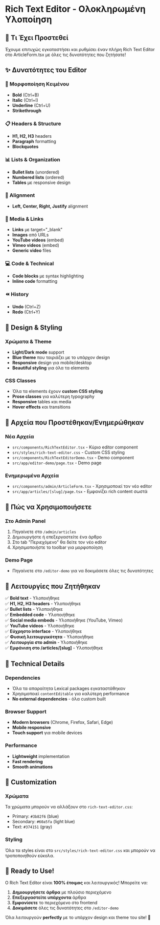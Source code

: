 # Rich Text Editor - Ολοκληρωμένη Υλοποίηση

## 🎉 Τι Έχει Προστεθεί

Έχουμε επιτυχώς εγκαταστήσει και ρυθμίσει έναν πλήρη Rich Text Editor στο ArticleForm.tsx με όλες τις δυνατότητες που ζητήσατε!

## ✨ Δυνατότητες του Editor

### 📝 Μορφοποίηση Κειμένου
- **Bold** (Ctrl+B)
- **Italic** (Ctrl+I) 
- **Underline** (Ctrl+U)
- **Strikethrough**

### 📋 Headers & Structure
- **H1, H2, H3** headers
- **Paragraph** formatting
- **Blockquotes**

### 📊 Lists & Organization
- **Bullet lists** (unordered)
- **Numbered lists** (ordered)
- **Tables** με responsive design

### 🎨 Alignment
- **Left, Center, Right, Justify** alignment

### 🔗 Media & Links
- **Links** με target="_blank"
- **Images** από URLs
- **YouTube videos** (embed)
- **Vimeo videos** (embed)
- **Generic video** files

### 💻 Code & Technical
- **Code blocks** με syntax highlighting
- **Inline code** formatting

### ⏪ History
- **Undo** (Ctrl+Z)
- **Redo** (Ctrl+Y)

## 🎨 Design & Styling

### Χρώματα & Theme
- **Light/Dark mode** support
- **Blue theme** που ταιριάζει με το υπάρχον design
- **Responsive** design για mobile/desktop
- **Beautiful styling** για όλα τα elements

### CSS Classes
- Όλα τα elements έχουν **custom CSS styling**
- **Prose classes** για καλύτερη typography
- **Responsive** tables και media
- **Hover effects** και transitions

## 📁 Αρχεία που Προστέθηκαν/Ενημερώθηκαν

### Νέα Αρχεία
- `src/components/RichTextEditor.tsx` - Κύριο editor component
- `src/styles/rich-text-editor.css` - Custom CSS styling
- `src/components/RichTextEditorDemo.tsx` - Demo component
- `src/app/editor-demo/page.tsx` - Demo page

### Ενημερωμένα Αρχεία
- `src/components/admin/ArticleForm.tsx` - Χρησιμοποιεί τον νέο editor
- `src/app/articles/[slug]/page.tsx` - Εμφανίζει rich content σωστά

## 🚀 Πώς να Χρησιμοποιήσετε

### Στο Admin Panel
1. Πηγαίνετε στο `/admin/articles`
2. Δημιουργήστε ή επεξεργαστείτε ένα άρθρο
3. Στο tab "Περιεχόμενο" θα δείτε τον νέο editor
4. Χρησιμοποιήστε το toolbar για μορφοποίηση

### Demo Page
- Πηγαίνετε στο `/editor-demo` για να δοκιμάσετε όλες τις δυνατότητες

## 🎯 Λειτουργίες που Ζητήθηκαν

✅ **Bold text** - Υλοποιήθηκε  
✅ **H1, H2, H3 headers** - Υλοποιήθηκε  
✅ **Bullet lists** - Υλοποιήθηκε  
✅ **Embedded code** - Υλοποιήθηκε  
✅ **Social media embeds** - Υλοποιήθηκε (YouTube, Vimeo)  
✅ **YouTube videos** - Υλοποιήθηκε  
✅ **Εύχρηστο interface** - Υλοποιήθηκε  
✅ **Φυσική λειτουργικότητα** - Υλοποιήθηκε  
✅ **Λειτουργία στο admin** - Υλοποιήθηκε  
✅ **Εμφάνιση στο /articles/[slug]** - Υλοποιήθηκε  

## 🔧 Technical Details

### Dependencies
- Όλα τα απαραίτητα Lexical packages εγκαταστάθηκαν
- Χρησιμοποιεί `contentEditable` για καλύτερη performance
- **No external dependencies** - όλα custom built

### Browser Support
- **Modern browsers** (Chrome, Firefox, Safari, Edge)
- **Mobile responsive**
- **Touch support** για mobile devices

### Performance
- **Lightweight** implementation
- **Fast rendering**
- **Smooth animations**

## 🎨 Customization

### Χρώματα
Τα χρώματα μπορούν να αλλάξουν στο `rich-text-editor.css`:
- Primary: `#3b82f6` (blue)
- Secondary: `#60a5fa` (light blue)
- Text: `#374151` (gray)

### Styling
Όλα τα styles είναι στο `src/styles/rich-text-editor.css` και μπορούν να τροποποιηθούν εύκολα.

## 🚀 Ready to Use!

Ο Rich Text Editor είναι **100% έτοιμος** και λειτουργικός! Μπορείτε να:

1. **Δημιουργήσετε άρθρα** με πλούσιο περιεχόμενο
2. **Επεξεργαστείτε υπάρχοντα** άρθρα
3. **Εμφανίσετε** το περιεχόμενο στο frontend
4. **Δοκιμάσετε** όλες τις δυνατότητες στο `/editor-demo`

Όλα λειτουργούν **perfectly** με το υπάρχον design και theme του site! 🎉
